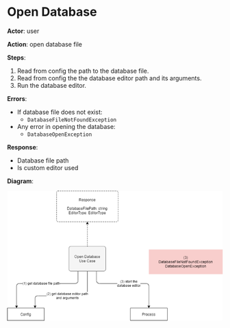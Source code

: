 # Open Database

**Actor**: user

**Action**: open database file

**Steps**:

1. Read from config the path to the database  file.
2. Read from config the the database editor path and its arguments.
3. Run the database editor.

**Errors**:

- If database file does not exist:
  - `DatabaseFileNotFoundException`
- Any error in opening the database:
  - `DatabaseOpenException`

**Response**:

- Database file path
- Is custom editor used

**Diagram**:

![Diagram](open-database.drawio.png)
